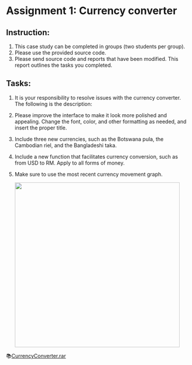 # Assignment 1: Currency converter

## Instruction:

1. This case study can be completed in groups (two students per group).
2. Please use the provided source code.
3. Please send source code and reports that have been modified. This report outlines the tasks you completed.

## Tasks:

1. It is your responsibility to resolve issues with the currency converter. The following is the description:
2. Please improve the interface to make it look more polished and appealing. Change the font, color, and other formatting as needed, and insert the proper title.
3. Include three new currencies, such as the Botswana pula, the Cambodian riel, and the Bangladeshi taka.
4. Include a new function that facilitates currency conversion, such as from USD to RM. Apply to all forms of money.
5. Make sure to use the most recent currency movement graph.

    <img src="https://github.com/drshahizan/learn-aspnet/blob/main/assignment/ass1/ass1.png" width="450" />

📚[CurrencyConverter.rar]()
